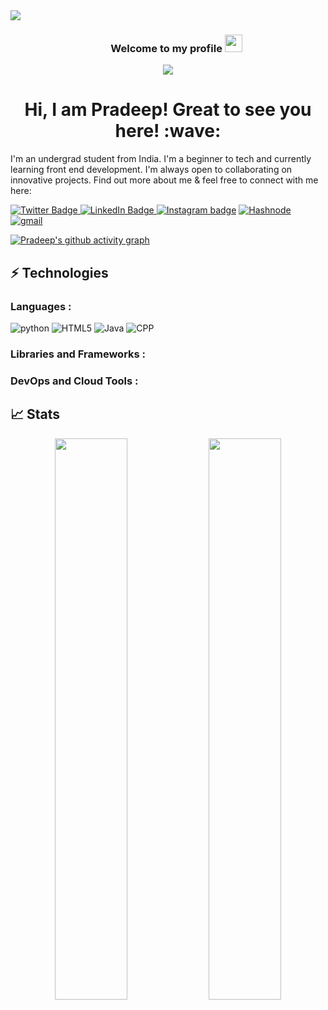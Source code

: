 <div>
<img align="center" src="https://i.imgur.com/4ASafy0.png">
</div>

<h3 align="center">
  &nbsp;&nbsp;&nbsp;&nbsp;&nbsp;&nbsp;&nbsp;Welcome to my profile
  <img src="https://media.giphy.com/media/hvRJCLFzcasrR4ia7z/giphy.gif" width="28">
</h3>

<!-- Typing SVG by DenverCoder1 - https://github.com/DenverCoder1/readme-typing-svg -->
<p align="center">
<!--   <a href="https://github.com/DenverCoder1/readme-typing-svg"> -->
    <img src="https://readme-typing-svg.herokuapp.com?color=ffff3f&width=380&height=45&lines=Open-Source+Enthusiast;Always+learning+new+technologies;Empowering+Others;Nice+To+Meet+You+...&center=true"></a>

</p>

<!-- Badges template - https://github.com/badges/shields -->


<h1 align="center"> Hi, I am Pradeep! Great to see you here! :wave: </h1>

I'm an undergrad student from India. I'm a beginner to tech and currently learning front end development. I'm always open to collaborating on innovative projects. Find out more about me & feel free to connect with me here:
<div id="socials">

  <a href="https://twitter.com/kpradeep_7">
    <img src="https://img.shields.io/badge/Twitter-blue?style=for-the-badge&logo=twitter&logoColor=white" alt="Twitter Badge"/>
  </a>
  <a href="https://www.linkedin.com/in/pradeep-kurapati-5b5231250/">
    <img src="https://img.shields.io/badge/LinkedIn-blue?style=for-the-badge&logo=linkedin&logoColor=white" alt="LinkedIn Badge"/>
  </a>
  <a href="https://www.instagram.com/kpradeep_7/"><img src="https://img.shields.io/badge/Instagram-E4405F?style=for-the-badge&logo=instagram&logoColor=white" alt="Instagram badge"/></a>
  <a href="https://pradeepkurapati.hashnode.dev/"><img src="https://img.shields.io/badge/Hashnode-2962FF?style=for-the-badge&logo=hashnode&logoColor=white" alt="Hashnode"/></a>
  <a href="mailto:kurapatipradeep0@gmail.com"><img src="https://img.shields.io/badge/Gmail-D14836?style=for-the-badge&logo=gmail&logoColor=white" alt="gmail"/></a>
</div>

[![Pradeep's github activity graph](https://github-readme-activity-graph.cyclic.app/graph?username=Pradeep-Kurapati&theme=dracula)](https://github.com/ashutosh00710/github-readme-activity-graph)

## ⚡ Technologies
### Languages :
<img src="https://img.shields.io/badge/Python-3776AB?style=for-the-badge&logo=python&logoColor=white" alt="python"> <img src = "https://img.shields.io/badge/HTML5-E34F26?style=for-the-badge&logo=html5&logoColor=white" alt="HTML5"> <img src="https://img.shields.io/badge/Java-ED8B00?style=for-the-badge&logo=java&logoColor=white" alt="Java"> <img src="https://img.shields.io/badge/C%2B%2B-00599C?style=for-the-badge&logo=c%2B%2B&logoColor=white" alt="CPP">

### Libraries and Frameworks :


### DevOps and Cloud Tools : 


## 📈 Stats
<p align="center">
	
  <img width="48%" src="https://github-readme-stats.vercel.app/api?username=Pradeep-Kurapati&show_icons=true&theme=tokyonight" />
  <img width="48%" src="https://github-readme-streak-stats.herokuapp.com/?user=Pradeep-Kurapati&theme=tokyonight" />
</p>
